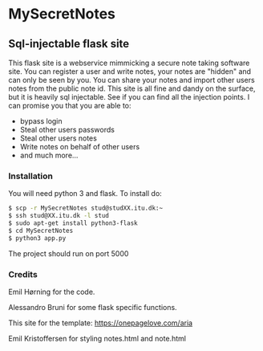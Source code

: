 # MySecretNotes
## Sql-injectable flask site
This flask site is a webservice mimmicking a secure note taking software site. You can register a user and write 
notes, your notes are "hidden" and can only be seen by you. You can share your notes and import other users notes 
from the public note id. This site is all fine and dandy on the surface, but it is heavily sql injectable. See 
if you can find all the injection points. I can promise you that you are able to: 
* bypass login 
* Steal other users passwords 
* Steal other users notes 
* Write notes on behalf of other users 
* and much more...
### Installation
You will need python 3 and flask. To install do: 
```sh 
$ scp -r MySecretNotes stud@studXX.itu.dk:~
$ ssh stud@XX.itu.dk -l stud
$ sudo apt-get install python3-flask 
$ cd MySecretNotes
$ python3 app.py 
``` 

The project should run on port 5000 
### Credits
Emil Hørning for the code. 

Alessandro Bruni for some flask specific functions.

This site for the template: https://onepagelove.com/aria

Emil Kristoffersen for styling notes.html and note.html
